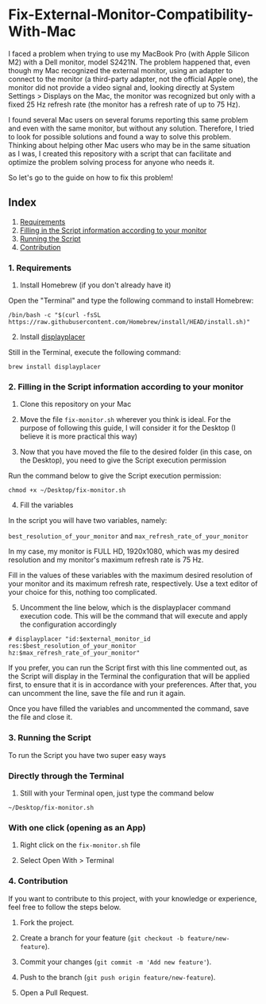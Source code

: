 # Fix-External-Monitor-Compatibility-With-Mac

I faced a problem when trying to use my MacBook Pro (with Apple Silicon M2) with a Dell monitor, model S2421N. The problem happened that, even though my Mac recognized the external monitor, using an adapter to connect to the monitor (a third-party adapter, not the official Apple one), the monitor did not provide a video signal and, looking directly at System Settings > Displays on the Mac, the monitor was recognized but only with a fixed 25 Hz refresh rate (the monitor has a refresh rate of up to 75 Hz).

I found several Mac users on several forums reporting this same problem and even with the same monitor, but without any solution. Therefore, I tried to look for possible solutions and found a way to solve this problem. Thinking about helping other Mac users who may be in the same situation as I was, I created this repository with a script that can facilitate and optimize the problem solving process for anyone who needs it.

So let's go to the guide on how to fix this problem!

## Index

1. [Requirements](#1-requirements)
2. [Filling in the Script information according to your monitor](#2-filling-in-the-script-information-according-to-your-monitor)
3. [Running the Script](#3-running-the-script)
4. [Contribution](#4-contribution)

### 1. Requirements

1. Install Homebrew (if you don't already have it)

Open the "Terminal" and type the following command to install Homebrew:

`/bin/bash -c "$(curl -fsSL https://raw.githubusercontent.com/Homebrew/install/HEAD/install.sh)"`

2. Install [displayplacer](https://github.com/jakehilborn/displayplacer)

Still in the Terminal, execute the following command:

`brew install displayplacer`

### 2. Filling in the Script information according to your monitor

1. Clone this repository on your Mac

2. Move the file `fix-monitor.sh` wherever you think is ideal. For the purpose of following this guide, I will consider it for the Desktop (I believe it is more practical this way)

3. Now that you have moved the file to the desired folder (in this case, on the Desktop), you need to give the Script execution permission

Run the command below to give the Script execution permission:

`chmod +x ~/Desktop/fix-monitor.sh`

4. Fill the variables

In the script you will have two variables, namely:

`best_resolution_of_your_monitor` and `max_refresh_rate_of_your_monitor`

In my case, my monitor is FULL HD, 1920x1080, which was my desired resolution and my monitor's maximum refresh rate is 75 Hz.

Fill in the values ​​of these variables with the maximum desired resolution of your monitor and its maximum refresh rate, respectively. Use a text editor of your choice for this, nothing too complicated.

5. Uncomment the line below, which is the displayplacer command execution code. This will be the command that will execute and apply the configuration accordingly

`# displayplacer "id:$external_monitor_id res:$best_resolution_of_your_monitor hz:$max_refresh_rate_of_your_monitor"`

If you prefer, you can run the Script first with this line commented out, as the Script will display in the Terminal the configuration that will be applied first, to ensure that it is in accordance with your preferences. After that, you can uncomment the line, save the file and run it again.

Once you have filled the variables and uncommented the command, save the file and close it.

### 3. Running the Script

To run the Script you have two super easy ways

### Directly through the Terminal

1. Still with your Terminal open, just type the command below

`~/Desktop/fix-monitor.sh`

### With one click (opening as an App)

1. Right click on the `fix-monitor.sh` file

2. Select Open With > Terminal

### 4. Contribution

If you want to contribute to this project, with your knowledge or experience, feel free to follow the steps below.

1. Fork the project.

2. Create a branch for your feature (`git checkout -b feature/new-feature`).

3. Commit your changes (`git commit -m 'Add new feature'`).

4. Push to the branch (`git push origin feature/new-feature`).

5. Open a Pull Request.
